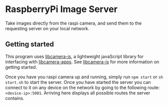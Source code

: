 # RaspberryPi Image Server
Take images directly from the raspi camera, and send them to the requesting server on your local network. 

## Getting started
This program uses [libcamera-js](https://github.com/DR-HOMEAUTOMATION/libcamera-js), a lightweight javaScript library for interfacing with [libcamera-apps](https://www.raspberrypi.com/documentation/accessories/camera.html#libcamera-and-libcamera-apps). See [libcamera-js](https://github.com/DR-HOMEAUTOMATION/libcamera-js#installation) for more information on getting started. 

Once you have you raspi camera up and running, simply run `npm start` or `sh start.sh` to start the server. Once you have started the server you can connect to it on any device on the network by going to the following route: `<device-ip>:5001`. Arriving here displays all possible routes the server contains. 